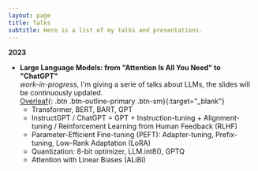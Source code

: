```yaml
---
layout: page
title: Talks
subtitle: Here is a list of my talks and presentations.
---
```


**2023**

- **Large Language Models: from "Attention Is All You Need" to "ChatGPT"**   
  *work-in-progress*, I'm giving a serie of talks about LLMs, the slides will be continuously updated.  
  [Overleaf](https://www.overleaf.com/read/rvwwvvwmxvyc){: .btn .btn-outline-primary .btn-sm}{:target="_blank"}
  - Transformer, BERT, BART, GPT 
  - InstructGPT / ChatGPT = GPT + Instruction-tuning + Alignment-tuning / Reinforcement Learning from Human Feedback (RLHF) 
  - Parameter-Efficient Fine-tuning (PEFT): Adapter-tuning, Prefix-tuning, Low-Rank Adaptation (LoRA)  
  - Quantization: 8-bit optimizer, LLM.int8(), GPTQ
  - Attention with Linear Biases (ALiBi)  
 
